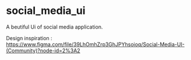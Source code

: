# social_media_ui

A beutiful Ui of social media application.

Design inspiration : https://www.figma.com/file/39LhOmhZrp3GhJPYhsoioq/Social-Media-UI-(Community)?node-id=2%3A2
